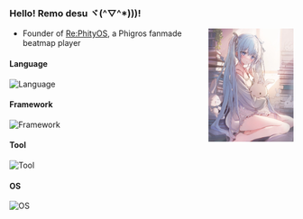 ### Hello! Remo desu ヾ(^▽^*)))! 

<img align="right" src="https://raw.githubusercontent.com/totorowldox/totorowldox/main/yuiki.jpg" width="30%">

- Founder of [Re:PhityOS](https://github.com/REPhigrOS-DevTeam), a Phigros fanmade beatmap player

#### Language
![Language](https://skillicons.dev/icons?i=cpp,cs,rust,py&theme=light)

#### Framework
![Framework](https://skillicons.dev/icons?i=net,unity&theme=light)

#### Tool
![Tool](https://skillicons.dev/icons?i=visualstudio,vscode,clion,rider&theme=light)

#### OS
![OS](https://skillicons.dev/icons?i=windows,nix&theme=light)

<!-- [![trophy](https://github-profile-trophy.vercel.app/?username=totorowldox&theme=dracula)](https://github.com/ryo-ma/github-profile-trophy) -->
